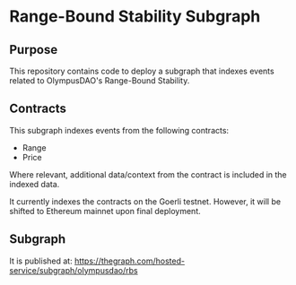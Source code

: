 # Range-Bound Stability Subgraph

## Purpose

This repository contains code to deploy a subgraph that indexes events related to OlympusDAO's Range-Bound Stability.

## Contracts

This subgraph indexes events from the following contracts:

- Range
- Price

Where relevant, additional data/context from the contract is included in the indexed data.

It currently indexes the contracts on the Goerli testnet. However, it will be shifted to Ethereum mainnet upon final deployment.

## Subgraph

It is published at: <https://thegraph.com/hosted-service/subgraph/olympusdao/rbs>
